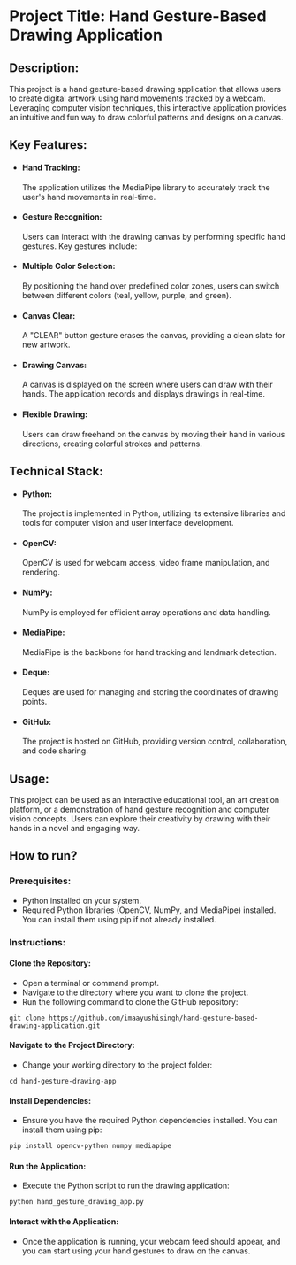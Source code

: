 # Project Title: Hand Gesture-Based Drawing Application

## Description:
This project is a hand gesture-based drawing application that allows users to create digital artwork using hand movements tracked by a webcam. Leveraging computer vision techniques, this interactive application provides an intuitive and fun way to draw colorful patterns and designs on a canvas.

## Key Features:

- #### Hand Tracking: 
  The application utilizes the MediaPipe library to accurately track the user's hand movements in real-time.
- #### Gesture Recognition: 
  Users can interact with the drawing canvas by performing specific hand gestures. Key gestures include:
- #### Multiple Color Selection: 
  By positioning the hand over predefined color zones, users can switch between different colors (teal, yellow, purple, and green).
- #### Canvas Clear: 
  A "CLEAR" button gesture erases the canvas, providing a clean slate for new artwork.
- #### Drawing Canvas: 
  A canvas is displayed on the screen where users can draw with their hands. The application records and displays drawings in real-time.
- #### Flexible Drawing: 
  Users can draw freehand on the canvas by moving their hand in various directions, creating colorful strokes and patterns.
 
## Technical Stack:

- #### Python: 
  The project is implemented in Python, utilizing its extensive libraries and tools for computer vision and user interface development.
- #### OpenCV: 
  OpenCV is used for webcam access, video frame manipulation, and rendering.
- #### NumPy: 
  NumPy is employed for efficient array operations and data handling.
- #### MediaPipe: 
  MediaPipe is the backbone for hand tracking and landmark detection.
- #### Deque: 
  Deques are used for managing and storing the coordinates of drawing points.
- #### GitHub: 
  The project is hosted on GitHub, providing version control, collaboration, and code sharing.

## Usage:

This project can be used as an interactive educational tool, an art creation platform, or a demonstration of hand gesture recognition and computer vision concepts. Users can explore their creativity by drawing with their hands in a novel and engaging way.

## How to run?

### Prerequisites:

- Python installed on your system.
- Required Python libraries (OpenCV, NumPy, and MediaPipe) installed. You can install them using pip if not already installed.
  
### Instructions:

#### Clone the Repository:
- Open a terminal or command prompt.
- Navigate to the directory where you want to clone the project.
- Run the following command to clone the GitHub repository:
  
```git clone https://github.com/imaayushisingh/hand-gesture-based-drawing-application.git```

#### Navigate to the Project Directory:
- Change your working directory to the project folder:
  
```cd hand-gesture-drawing-app```

#### Install Dependencies:
- Ensure you have the required Python dependencies installed. You can install them using pip:

```bash
pip install opencv-python numpy mediapipe
```

#### Run the Application:
- Execute the Python script to run the drawing application:

```python hand_gesture_drawing_app.py```

#### Interact with the Application:
- Once the application is running, your webcam feed should appear, and you can start using your hand gestures to draw on the canvas.

